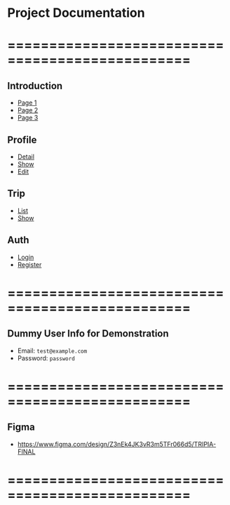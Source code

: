 # Project Documentation

================================================
================================================

## Introduction ##
- [Page 1](http://127.0.0.1:3000/introduction/page-1)
- [Page 2](http://127.0.0.1:3000/introduction/page-2)
- [Page 3](http://127.0.0.1:3000/introduction/page-3)

## Profile ##
- [Detail](http://127.0.0.1:3000/profile/detail)
- [Show](http://127.0.0.1:3000/profile/show/(:id))
- [Edit](http://127.0.0.1:3000/profile/edit/(:id))

## Trip ##
- [List](http://127.0.0.1:3000/trip/list)
- [Show](http://127.0.0.1:3000/trip/show/(:id))

## Auth ##
- [Login](http://127.0.0.1:3000/auth/login)
- [Register](http://127.0.0.1:3000/auth/register)

================================================
================================================

## Dummy User Info for Demonstration ##
- Email: `test@example.com`
- Password: `password`

================================================
================================================

## Figma ##
- https://www.figma.com/design/Z3nEk4JK3vR3m5TFr066d5/TRIPIA-FINAL

================================================
================================================
